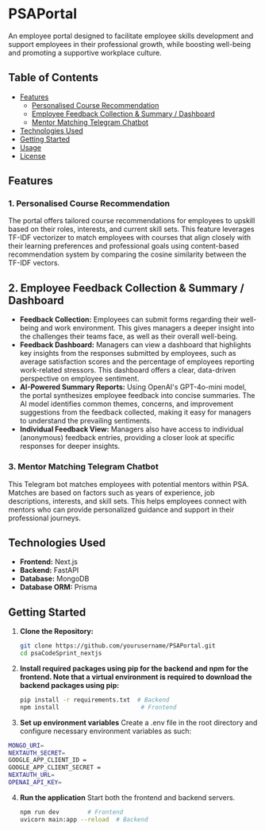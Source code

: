 # PSAPortal

An employee portal designed to facilitate employee skills development and support employees in their professional growth, while boosting well-being and promoting a supportive workplace culture. 

## Table of Contents
- [Features](#features)
  - [Personalised Course Recommendation](#personalised-course-recommendation)
  - [Employee Feedback Collection & Summary / Dashboard](#employee-feedback-collection--summary--dashboard)
  - [Mentor Matching Telegram Chatbot](#mentor-matching-telegram-chatbot)
- [Technologies Used](#technologies-used)
- [Getting Started](#getting-started)
- [Usage](#usage)
- [License](#license)

## Features

### 1. Personalised Course Recommendation
The portal offers tailored course recommendations for employees to upskill based on their roles, interests, and current skill sets. This feature leverages TF-IDF vectorizer to match employees with courses that align closely with their learning preferences and professional goals using content-based recommendation system by comparing the cosine similarity between the TF-IDF vectors. 

## 2. Employee Feedback Collection & Summary / Dashboard
- **Feedback Collection:** Employees can submit forms regarding their well-being and work environment. This gives managers a deeper insight into the challenges their teams face, as well as their overall well-being.
- **Feedback Dashboard:** Managers can view a dashboard that highlights key insights from the responses submitted by employees, such as average satisfaction scores and the percentage of employees reporting work-related stressors. This dashboard offers a clear, data-driven perspective on employee sentiment.
- **AI-Powered Summary Reports:** Using OpenAI's GPT-4o-mini model, the portal synthesizes employee feedback into concise summaries. The AI model identifies common themes, concerns, and improvement suggestions from the feedback collected, making it easy for managers to understand the prevailing sentiments.
- **Individual Feedback View:** Managers also have access to individual (anonymous) feedback entries, providing a closer look at specific responses for deeper insights.

### 3. Mentor Matching Telegram Chatbot
This Telegram bot matches employees with potential mentors within PSA. Matches are based on factors such as years of experience, job descriptions, interests, and skill sets. This helps employees connect with mentors who can provide personalized guidance and support in their professional journeys.

## Technologies Used
- **Frontend:** Next.js
- **Backend:** FastAPI
- **Database:** MongoDB
- **Database ORM:** Prisma

## Getting Started
1. **Clone the Repository:**
   ```bash
   git clone https://github.com/yourusername/PSAPortal.git
   cd psaCodeSprint_nextjs


2. **Install required packages using pip for the backend and npm for the frontend. Note that a virtual environment is required to download the backend packages using pip:**
   ```bash
   pip install -r requirements.txt  # Backend
   npm install                       # Frontend
   ```

3. **Set up environment variables**
Create a .env file in the root directory and configure necessary environment variables as such:
  ```bash
  MONGO_URI= 
  NEXTAUTH_SECRET= 
  GOOGLE_APP_CLIENT_ID = 
  GOOGLE_APP_CLIENT_SECRET = 
  NEXTAUTH_URL= 
  OPENAI_API_KEY=
  ```

4. **Run the application**
   Start both the frontend and backend servers.
   ```bash
   npm run dev        # Frontend
   uvicorn main:app --reload  # Backend
   ```
     
